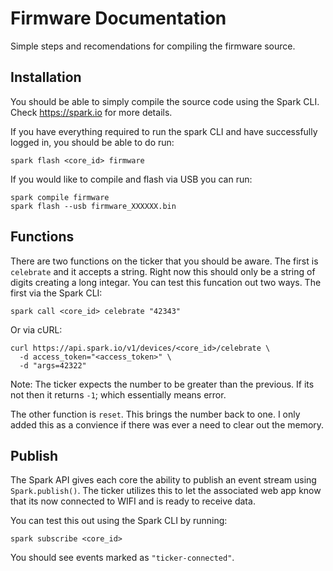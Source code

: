 Firmware Documentation
======================

Simple steps and recomendations for compiling the firmware source.

Installation
------------

You should be able to simply compile the source code using the Spark CLI. Check https://spark.io for more details.

If you have everything required to run the spark CLI and have successfully logged in, you should be able to do run:

    spark flash <core_id> firmware

If you would like to compile and flash via USB you can run:

    spark compile firmware
    spark flash --usb firmware_XXXXXX.bin


Functions
---------

There are two functions on the ticker that you should be aware. The first is `celebrate` and it accepts a string. Right now this should only be a string of digits creating a long integar. You can test this funcation out two ways. The first via the Spark CLI:

    spark call <core_id> celebrate "42343"

Or via cURL:

    curl https://api.spark.io/v1/devices/<core_id>/celebrate \
      -d access_token="<access_token>" \
      -d "args=42322"

Note: The ticker expects the number to be greater than the previous. If its not then it returns `-1`; which essentially means error.

The other function is `reset`. This brings the number back to one. I only added this as a convience if there was ever a need to clear out the memory.

Publish
-------

The Spark API gives each core the ability to publish an event stream using `Spark.publish()`. The ticker utilizes this to let the associated web app know that its now connected to WIFI and is ready to receive data.

You can test this out using the Spark CLI by running:

    spark subscribe <core_id>

You should see events marked as `"ticker-connected"`.


